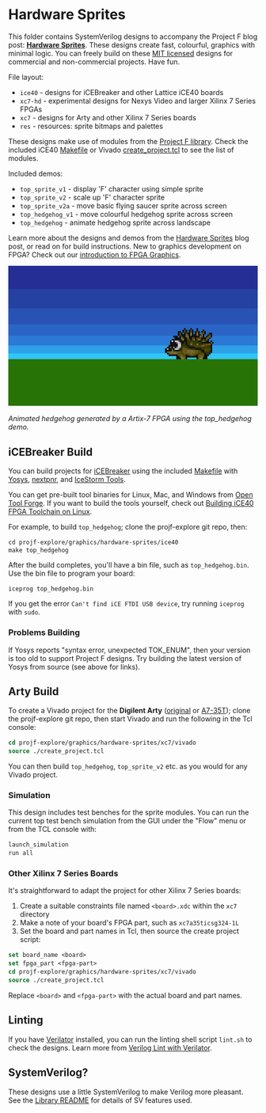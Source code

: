 # Hardware Sprites

This folder contains SystemVerilog designs to accompany the Project F blog post: **[Hardware Sprites](https://projectf.io/posts/hardware-sprites/)**. These designs create fast, colourful, graphics with minimal logic. You can freely build on these [MIT licensed](../../LICENSE) designs for commercial and non-commercial projects. Have fun.

File layout:

* `ice40` - designs for iCEBreaker and other Lattice iCE40 boards
* `xc7-hd` - experimental designs for Nexys Video and larger Xilinx 7 Series FPGAs
* `xc7` - designs for Arty and other Xilinx 7 Series boards
* `res` - resources: sprite bitmaps and palettes

These designs make use of modules from the [Project F library](../../lib/). Check the included iCE40 [Makefile](ice40/Makefile) or Vivado [create_project.tcl](xc7/vivado/create_project.tcl) to see the list of modules.

Included demos:

* `top_sprite_v1` - display 'F' character using simple sprite
* `top_sprite_v2` - scale up 'F' character sprite
* `top_sprite_v2a` - move basic flying saucer sprite across screen
* `top_hedgehog_v1` - move colourful hedgehog sprite across screen
* `top_hedgehog` - animate hedgehog sprite across landscape

Learn more about the designs and demos from the [Hardware Sprites](https://projectf.io/posts/hardware-sprites/) blog post, or read on for build instructions. New to graphics development on FPGA? Check out our [introduction to FPGA Graphics](https://projectf.io/posts/fpga-graphics/).

![](../../doc/img/hardware-sprites.png?raw=true "")

_Animated hedgehog generated by a Artix-7 FPGA using the top_hedgehog demo._

## iCEBreaker Build

You can build projects for [iCEBreaker](https://docs.icebreaker-fpga.org/hardware/icebreaker/) using the included [Makefile](ice40/Makefile) with [Yosys](http://www.clifford.at/yosys/), [nextpnr](https://github.com/YosysHQ/nextpnr), and [IceStorm Tools](http://www.clifford.at/icestorm/). 

You can get pre-built tool binaries for Linux, Mac, and Windows from [Open Tool Forge](https://github.com/open-tool-forge/fpga-toolchain). If you want to build the tools yourself, check out [Building iCE40 FPGA Toolchain on Linux](https://projectf.io/posts/building-ice40-fpga-toolchain/).

For example, to build `top_hedgehog`; clone the projf-explore git repo, then:

```shell
cd projf-explore/graphics/hardware-sprites/ice40
make top_hedgehog
```

After the build completes, you'll have a bin file, such as `top_hedgehog.bin`. Use the bin file to program your board:

```shell
iceprog top_hedgehog.bin
```

If you get the error `Can't find iCE FTDI USB device`, try running `iceprog` with `sudo`.

### Problems Building

If Yosys reports "syntax error, unexpected TOK_ENUM", then your version is too old to support Project F designs. Try building the latest version of Yosys from source (see above for links).

## Arty Build

To create a Vivado project for the **Digilent Arty** ([original](https://digilent.com/reference/programmable-logic/arty/reference-manual) or [A7-35T](https://reference.digilentinc.com/reference/programmable-logic/arty-a7/reference-manual)); clone the projf-explore git repo, then start Vivado and run the following in the Tcl console:

```tcl
cd projf-explore/graphics/hardware-sprites/xc7/vivado
source ./create_project.tcl
```

You can then build `top_hedgehog`, `top_sprite_v2` etc. as you would for any Vivado project.

### Simulation

This design includes test benches for the sprite modules. You can run the current top test bench simulation from the GUI under the "Flow" menu or from the TCL console with:

```tcl
launch_simulation
run all
```

### Other Xilinx 7 Series Boards

It's straightforward to adapt the project for other Xilinx 7 Series boards:

1. Create a suitable constraints file named `<board>.xdc` within the `xc7` directory
2. Make a note of your board's FPGA part, such as `xc7a35ticsg324-1L`
3. Set the board and part names in Tcl, then source the create project script:

```tcl
set board_name <board>
set fpga_part <fpga-part>
cd projf-explore/graphics/hardware-sprites/xc7/vivado
source ./create_project.tcl
```

Replace `<board>` and `<fpga-part>` with the actual board and part names.

## Linting

If you have [Verilator](https://www.veripool.org/wiki/verilator) installed, you can run the linting shell script `lint.sh` to check the designs. Learn more from [Verilog Lint with Verilator](https://projectf.io/posts/verilog-lint-with-verilator/).

## SystemVerilog?

These designs use a little SystemVerilog to make Verilog more pleasant. See the [Library README](../../lib/README.md#systemverilog) for details of SV features used.

